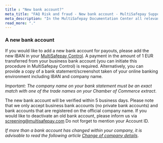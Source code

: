 ```yaml
---
title : "New bank account?"
meta_title: "FAQ Risk and fraud - New bank account - MultiSafepay Support"
meta_description: "In the MultiSafepay Documentation Center all relevant information regarding our Plugins and API. As well as Support articles for Payment Method, Tools and General Questions. You can also find the contact details of our Support Team and Integration Team."
read_more: "."
---
```

### A new bank account
If you would like to add a new bank account for payouts, please add the new IBAN in your [MultiSafepay Control](https://merchant.multisafepay.com/). A payment in the amount of 1 EUR transferred from your business bank account (you can initiate this procedure in MultiSafepay Control) is required. Alternatively, you can provide a copy of a bank statement/screenshot taken of your online banking environment including IBAN and company name. 

_Important: The company name on your bank statement must be an exact match with one of the trade names on your Chamber of Commerce extract_.

The new bank account will be verified within 5 business days. Please note that we only accept business bank accounts (no private bank accounts) and bank accounts that are registered on the official company name. If you would like to deactivate an old bank account, please inform us via <screening@multisafepay.com> Do not forget to mention your Account ID. 

_If more than a bank account has changed within your company, it is advisable to read the following article [Change of company details](/faq/risk-and-fraud/change-of-company-details/)_.


